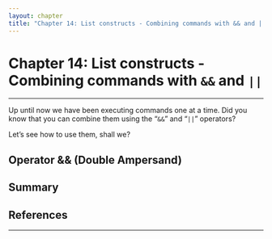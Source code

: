 ```yaml
---
layout: chapter
title: "Chapter 14: List constructs - Combining commands with && and ||"
---
```


# Chapter 14: List constructs - Combining commands with `&&` and `||`


<hr style="width:100%;text-align:center;margin-left:0;margin-bottom:10px;">

Up until now we have been executing commands one at a time. Did you know that you can combine them using the “`&&`” and “`||`” operators?

Let’s see how to use them, shall we?

## Operator && (Double Ampersand)


## Summary


## References


<hr style="width:100%;text-align:center;margin-left:0;margin-bottom:10px;">

